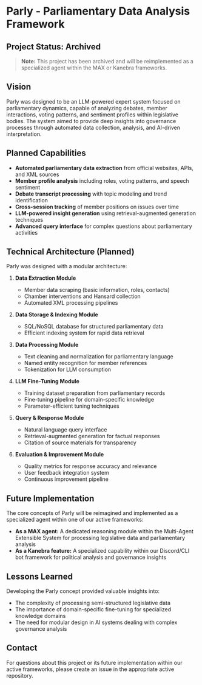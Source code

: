 # Parly - Parliamentary Data Analysis Framework

## Project Status: Archived

> **Note:** This project has been archived and will be reimplemented as a specialized agent within the MAX or Kanebra frameworks.

## Vision

Parly was designed to be an LLM-powered expert system focused on parliamentary dynamics, capable of analyzing debates, member interactions, voting patterns, and sentiment profiles within legislative bodies. The system aimed to provide deep insights into governance processes through automated data collection, analysis, and AI-driven interpretation.

## Planned Capabilities

- **Automated parliamentary data extraction** from official websites, APIs, and XML sources
- **Member profile analysis** including roles, voting patterns, and speech sentiment
- **Debate transcript processing** with topic modeling and trend identification
- **Cross-session tracking** of member positions on issues over time
- **LLM-powered insight generation** using retrieval-augmented generation techniques
- **Advanced query interface** for complex questions about parliamentary activities

## Technical Architecture (Planned)

Parly was designed with a modular architecture:

1. **Data Extraction Module**
   - Member data scraping (basic information, roles, contacts)
   - Chamber interventions and Hansard collection
   - Automated XML processing pipelines

2. **Data Storage & Indexing Module**
   - SQL/NoSQL database for structured parliamentary data
   - Efficient indexing system for rapid data retrieval

3. **Data Processing Module**
   - Text cleaning and normalization for parliamentary language
   - Named entity recognition for member references
   - Tokenization for LLM consumption

4. **LLM Fine-Tuning Module**
   - Training dataset preparation from parliamentary records
   - Fine-tuning pipeline for domain-specific knowledge
   - Parameter-efficient tuning techniques

5. **Query & Response Module**
   - Natural language query interface
   - Retrieval-augmented generation for factual responses
   - Citation of source materials for transparency

6. **Evaluation & Improvement Module**
   - Quality metrics for response accuracy and relevance
   - User feedback integration system
   - Continuous improvement pipeline

## Future Implementation

The core concepts of Parly will be reimagined and implemented as a specialized agent within one of our active frameworks:

- **As a MAX agent:** A dedicated reasoning module within the Multi-Agent Extensible System for processing legislative data and parliamentary analysis
- **As a Kanebra feature:** A specialized capability within our Discord/CLI bot framework for political analysis and governance insights

## Lessons Learned

Developing the Parly concept provided valuable insights into:

- The complexity of processing semi-structured legislative data
- The importance of domain-specific fine-tuning for specialized knowledge domains
- The need for modular design in AI systems dealing with complex governance analysis

## Contact

For questions about this project or its future implementation within our active frameworks, please create an issue in the appropriate active repository.
